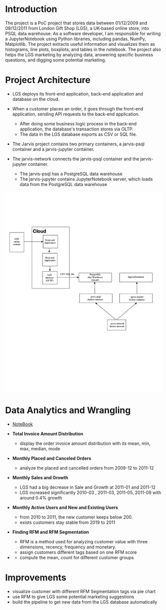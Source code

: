 # Introduction
The project is a PoC project that stores data between 01/12/2009 and 09/12/2011 from London Gift Shop (LGS),
a UK-based online store, into PSQL data warehouse. As a software developer, I am responsible for writing a
JupyterNotebook using Python libraries, including pandas, NumPy, Matplotlib. The project extracts useful information
and visualizes them as histograms, line plots, boxplots, and tables in the notebook. The project also helps the LGS
marketing by analyzing data, answering specific business questions, and digging some potential marketing.

# Project Architecture

- LGS deploys its front-end application, back-end application and database on the cloud.

- When a customer places an order, it goes through the front-end application, sending API requests to the back-end application. 
  - After doing some business logic process in the back-end application, the database's transaction stores via OLTP.
  - The data in the LGS database exports as CSV or SQL file. 

- The Jarvis project contains two primary containers, a jarvis-psql container and a jarvis-jupyter container.

- The jarvis-network connects the jarvis-psql container and the jarvis-jupyter container.
  - The jarvis-psql has a PostgreSQL data warehouse
  - The jarvis-jupyter contains JupyterNotebook server, which loads data from the PostgreSQL data warehouse

![](./LGS.jpg)

# Data Analytics and Wrangling
- [NoteBook](./retail_data_analytics_wrangling.ipynb) 

- **Total Invoice Amount Distribution**

  - display the order invoice amount distribution with its mean, min, max, median, mode

- **Monthly Placed and Canceled Orders**

  - analyze the placed and cancelled orders from 2009-12 to 2011-12

- **Monthly Sales and Growth**

  - LGS had a big decrease in Sale and Growth at 2011-01 and 2011-12
  - LGS increased significantly 2010-03 , 2011-03, 2011-05, 2011-09 with around 0.4% growth

- **Monthly Active Users and New and Existing Users**

  - from 2010 to 2011, the new customer keeps below 200.
  - exists customers stay stable from 2019 to 2011

- **Finding RFM and RFM Segmentation**

  - RFM is a method used for analyzing customer value with three dimensions, recency, frequency and monetary.
  - assign customers different tags based on one RFM score

- - compute the mean, count for different customer groups

# Improvements
- visualize customer with different RFM Segmentation tags via pie chart
- use RFM to give LGS some potential marketing suggestions
- build the pipeline to get new data from the LGS database automatically